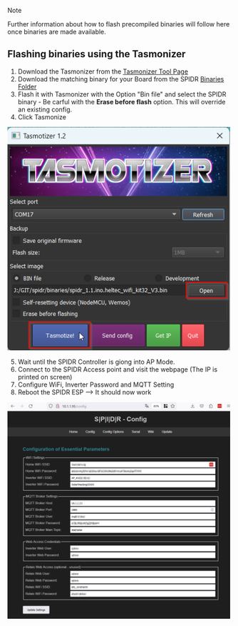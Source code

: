 > [!NOTE]
> Further information about how to flash precompiled binaries will follow here once binaries are made available.

## Flashing binaries using the Tasmonizer
1. Download the Tasmonizer from the [Tasmonizer Tool Page](https://github.com/tasmota/tasmotizer)
2. Download the matching binary for your Board from the SPIDR [Binaries Folder](https://github.com/marxram/spidr/tree/main/binaries)
3. Flash it with Tasmonizer with the Option "Bin file" and select the SPIDR binary - Be carful with the **Erase before flash** option. This will override an existing  config. 
4. Click Tasmonize

<img src="./doc/img/GettingStarted_Tasmonizer.png" alt="Using Tasmonizer to flash without compiling" width="500"/>

5. Wait until the SPIDR Controller is giong into AP Mode.
6. Connect to the SPIDR Access point and visit the webpage (The IP is printed on screen)
7. Configure WiFi, Inverter Password and MQTT Setting
8. Reboot the SPIDR ESP --> It should now work 

<img src="./doc/img/Features__Config_Server.png" alt="Configuration of SPIDR via the Webserver" width="500"/>

